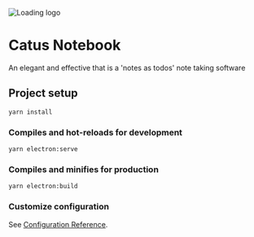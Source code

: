 ![Loading logo](https://bitbucket.org/FortyIX/catus-notebook-app-v1/src/master/public/logo_transparent_256.png)
# Catus Notebook
An elegant and effective that is a 'notes as todos' note taking software 

## Project setup
```
yarn install
```

### Compiles and hot-reloads for development
```
yarn electron:serve
```

### Compiles and minifies for production
```
yarn electron:build
```


### Customize configuration
See [Configuration Reference](https://cli.vuejs.org/config/).
